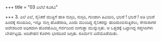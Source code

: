 +++
title = "03 ಎಲೆಲೆ ಕವಿಕವಿ"

+++
3. ಎಲೆ ಎಲೆ, ಸೈನಿಕರೆ ಮುತ್ತಿಗೆ ಹಾಕಿ ನುಗ್ಗಿರಿ, ನುಗ್ಗಿರಿ, ಗುಂಪಾಗಿ ತಿವಿಯಿರಿ, ಭಲರೆ ! ಭಲರೆ ! ಅತಿ ಭಲರೆ ಹಿಂದಕ್ಕೆ ಸರಿಯದಿರಿ, ಇನ್ನೂ ನುಗ್ಗಿ ಹೊಡೆದಾಡಿ, ಎಂದು ಮುಂದಿದ್ದ ಸೈನಿಕರನ್ನು ಹುರಿದುಂಬಿಸುತ್ತಿರಲು, ಸೇನಾಸಾಗರ ಆವೇಶದಿಂದ ಅಧಿಕವಾಗಿ ಹೊರಹೊಮ್ಮಿ ಗರ್ವದಿಂದ ಬೀಗುತ್ತಾ ಮುನ್ನುಗ್ಗಿತು. ಆ ಒತ್ತಡಕ್ಕೆ ಒಟ್ಟಾಗಿದ್ದ ಸಪ್ತಗಿರಿಗಳು ಬೇರ್ಪಟ್ಟವು. ಆದಿಶೇಷನ ಕೊರಳು ಭಾರದಿಂದ ಜಗ್ಗಿತು. ಕೂರ್ಮನ ಎದೆಯೊಡೆಯಿತು.